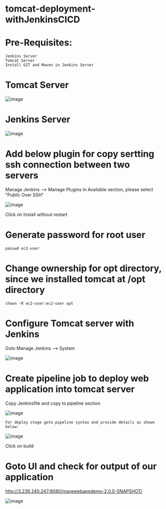 # tomcat-deployment-withJenkinsCICD

# Pre-Requisites:
    Jenkins Server
    Tomcat Server
    Install GIT and Maven in Jenkins Server
# Tomcat Server
  ![image](https://user-images.githubusercontent.com/58024415/103478357-1e3f0800-4dec-11eb-8fd0-f4ad9cf58cfb.png)
# Jenkins Server
  ![image](https://user-images.githubusercontent.com/58024415/103478368-34e55f00-4dec-11eb-8a88-e846572acef0.png)
# Add below plugin for copy sertting ssh connection between two servers
  Manage Jenkins  -->  Manage Plugins 
  In Available section, please select "Public Over SSH"
  
  ![image](https://user-images.githubusercontent.com/58024415/103478405-7aa22780-4dec-11eb-843e-b002014b81ab.png)
  
  Click on Install without restart
# Generate password for root user
    passwd ec2-user
    
# Change ownership for opt directory, since we installed tomcat at /opt directory
    chown -R ec2-user:ec2-user opt
    
# Configure Tomcat server with Jenkins
  Goto Manage Jenkins  -->  System
  
  ![image](https://github.com/Naresh240/tomcat-deployment-withJenkinsCICD/assets/58024415/5daca716-cea9-4920-bcb7-90d2ccd0af04)

# Create pipeline job to deploy web application into tomcat server
  Copy Jenkinsfile and copy to pipeline section
  
  ![image](https://user-images.githubusercontent.com/58024415/103479043-b17a3c80-4df0-11eb-992e-8837163259eb.png)

    For deploy stage goto pipeline syntax and provide details as shown below:
  
  ![image](https://user-images.githubusercontent.com/58024415/103479007-6a8c4700-4df0-11eb-8795-214317976a1d.png)
  
  Click on build
# Goto UI and check for output of our application
  http://3.236.240.247:8080/mavewebappdemo-2.0.0-SNAPSHOT/
  
  ![image](https://user-images.githubusercontent.com/58024415/103479064-e090ae00-4df0-11eb-8682-d0c98ab3587e.png)
